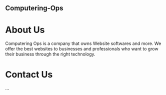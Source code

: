 ## Computering-Ops

# About Us

Computering Ops is a company that owns Website softwares and more. We offer the best websites to businesses and professionals who want to grow their business through the right technology.

# Contact Us
...
